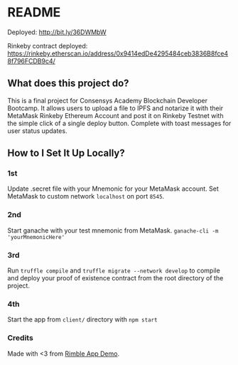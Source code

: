 # README
Deployed: http://bit.ly/36DWMbW

Rinkeby contract deployed: https://rinkeby.etherscan.io/address/0x9414edDe4295484ceb3836B8fce48f796FCDB9c4/  
## What does this project do? 

This is a final project for Consensys Academy Blockchain Developer Bootcamp. It allows users to upload a file to IPFS and notarize it with their MetaMask Rinkeby Ethereum Account and post it on Rinkeby Testnet with the simple click of a single deploy button. Complete with toast messages for user status updates. 

## How to I Set It Up Locally? 

### 1st
Update .secret file with your Mnemonic for your MetaMask account. Set MetaMask to custom network `localhost` on port `8545`.

### 2nd
Start ganache with your test mnemonic from MetaMask. `ganache-cli -m 'yourMnemonicHere' `

### 3rd
Run `truffle compile` and `truffle migrate --network develop` to compile and deploy your proof of existence contract from the root directory of the project.

### 4th
Start the app from `client/` directory with `npm start`
 
 ### Credits

 Made with <3 from <a href="https://github.com/ConsenSys/rimble-app-demo">Rimble App Demo</a>.







